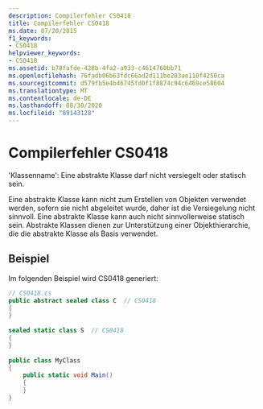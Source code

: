 ```yaml
---
description: Compilerfehler CS0418
title: Compilerfehler CS0418
ms.date: 07/20/2015
f1_keywords:
- CS0418
helpviewer_keywords:
- CS0418
ms.assetid: b78fafde-428b-4fa2-a933-c4614760bb71
ms.openlocfilehash: 76fadb06b63fdc66ad2d111be283ae110f4250ca
ms.sourcegitcommit: d579fb5e4b46745fd0f1f8874c94c6469ce58604
ms.translationtype: MT
ms.contentlocale: de-DE
ms.lasthandoff: 08/30/2020
ms.locfileid: "89143128"
---
```

# <a name="compiler-error-cs0418"></a>Compilerfehler CS0418
'Klassenname': Eine abstrakte Klasse darf nicht versiegelt oder statisch sein.  
  
 Eine abstrakte Klasse kann nicht zum Erstellen von Objekten verwendet werden, sofern sie nicht abgeleitet wurde, daher ist die Versiegelung nicht sinnvoll. Eine abstrakte Klasse kann auch nicht sinnvollerweise statisch sein. Abstrakte Klassen dienen zur Unterstützung einer Objekthierarchie, die die abstrakte Klasse als Basis verwendet.  
  
## <a name="example"></a>Beispiel  
 Im folgenden Beispiel wird CS0418 generiert:  
  
```csharp  
// CS0418.cs  
public abstract sealed class C  // CS0418  
{  
}  
  
sealed static class S  // CS0418  
{  
}  
  
public class MyClass  
{  
    public static void Main()  
    {  
    }  
}  
```
